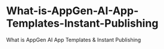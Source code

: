 # What-is-AppGen-AI-App-Templates-Instant-Publishing
What is AppGen AI App Templates &amp; Instant Publishing

